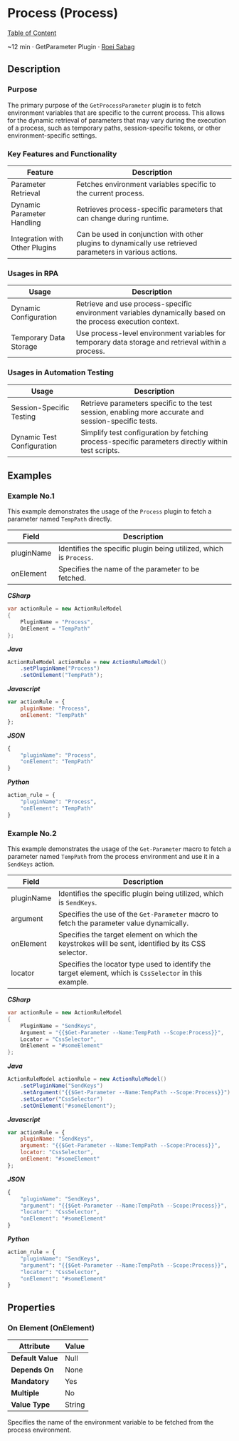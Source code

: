# Process (Process)

[Table of Content](../Home.md)  

~12 min · GetParameter Plugin · [Roei Sabag](https://www.linkedin.com/in/roei-sabag-247aa18/)

## Description

### Purpose

The primary purpose of the `GetProcessParameter` plugin is to fetch environment variables that are specific to the current process. This allows for the dynamic retrieval of parameters that may vary during the execution of a process, such as temporary paths, session-specific tokens, or other environment-specific settings.

### Key Features and Functionality

| Feature                        | Description                                                                                               |
|------------------------------- |-----------------------------------------------------------------------------------------------------------|
| Parameter Retrieval            | Fetches environment variables specific to the current process.                                            |
| Dynamic Parameter Handling     | Retrieves process-specific parameters that can change during runtime.                                     |
| Integration with Other Plugins | Can be used in conjunction with other plugins to dynamically use retrieved parameters in various actions. |

### Usages in RPA

| Usage                  | Description                                                                                                 |
|------------------------|-------------------------------------------------------------------------------------------------------------|
| Dynamic Configuration  | Retrieve and use process-specific environment variables dynamically based on the process execution context. |
| Temporary Data Storage | Use process-level environment variables for temporary data storage and retrieval within a process.          |

### Usages in Automation Testing

| Usage                      | Description                                                                                          |
|----------------------------|------------------------------------------------------------------------------------------------------|
| Session-Specific Testing   | Retrieve parameters specific to the test session, enabling more accurate and session-specific tests. |
| Dynamic Test Configuration | Simplify test configuration by fetching process-specific parameters directly within test scripts.    |

## Examples

### Example No.1

This example demonstrates the usage of the `Process` plugin to fetch a parameter named `TempPath` directly.

| Field      | Description                                                        |
|------------|--------------------------------------------------------------------|
| pluginName | Identifies the specific plugin being utilized, which is `Process`. |
| onElement  | Specifies the name of the parameter to be fetched.                 |

_**CSharp**_

```csharp
var actionRule = new ActionRuleModel
{
    PluginName = "Process",
    OnElement = "TempPath"
};
```

_**Java**_

```java
ActionRuleModel actionRule = new ActionRuleModel()
    .setPluginName("Process")
    .setOnElement("TempPath");
```

_**Javascript**_

```js
var actionRule = {
    pluginName: "Process",
    onElement: "TempPath"
};
```

_**JSON**_

```js
{
    "pluginName": "Process",
    "onElement": "TempPath"
}
```

_**Python**_

```python
action_rule = {
    "pluginName": "Process",
    "onElement": "TempPath"
}
```
### Example No.2

This example demonstrates the usage of the `Get-Parameter` macro to fetch a parameter named `TempPath` from the process environment and use it in a `SendKeys` action.

| Field      | Description                                                                                             |
|------------|---------------------------------------------------------------------------------------------------------|
| pluginName | Identifies the specific plugin being utilized, which is `SendKeys`.                                     |
| argument   | Specifies the use of the `Get-Parameter` macro to fetch the parameter value dynamically.                |
| onElement  | Specifies the target element on which the keystrokes will be sent, identified by its CSS selector.      |
| locator    | Specifies the locator type used to identify the target element, which is `CssSelector` in this example. |

_**CSharp**_

```csharp
var actionRule = new ActionRuleModel
{
    PluginName = "SendKeys",
    Argument = "{{$Get-Parameter --Name:TempPath --Scope:Process}}",
    Locator = "CssSelector",
    OnElement = "#someElement"
};
```

_**Java**_

```java
ActionRuleModel actionRule = new ActionRuleModel()
    .setPluginName("SendKeys")
    .setArgument("{{$Get-Parameter --Name:TempPath --Scope:Process}}")
    .setLocator("CssSelector")
    .setOnElement("#someElement");
```

_**Javascript**_

```js
var actionRule = {
    pluginName: "SendKeys",
    argument: "{{$Get-Parameter --Name:TempPath --Scope:Process}}",
    locator: "CssSelector",
    onElement: "#someElement"
};
```

_**JSON**_

```js
{
    "pluginName": "SendKeys",
    "argument": "{{$Get-Parameter --Name:TempPath --Scope:Process}}",
    "locator": "CssSelector",
    "onElement": "#someElement"
}
```

_**Python**_

```python
action_rule = {
    "pluginName": "SendKeys",
    "argument": "{{$Get-Parameter --Name:TempPath --Scope:Process}}",
    "locator": "CssSelector",
    "onElement": "#someElement"
}
```

## Properties

### On Element (OnElement)

| Attribute         | Value             |
|-------------------|-------------------|
| **Default Value** | Null              |
| **Depends On**    | None              |
| **Mandatory**     | Yes               |
| **Multiple**      | No                |
| **Value Type**    | String            |

Specifies the name of the environment variable to be fetched from the process environment.
